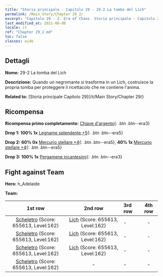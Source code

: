 ```yaml
---
title: "Storia principale - Capitolo 29 - 29-2 La tomba del Lich"
permalink: /Main Story/Chapter 29_2/
excerpt: "Capitolo 29 - 2. Era of Chaos  Storia principale - Capitolo 29_2. 29-2 La tomba del Lich"
last_modified_at: 2021-06-08
locale: it
ref: "Chapter 29_2.md"
toc: false
classes: wide
---
```


## Dettagli

 **Nome:** 29-2 La tomba del Lich

 **Descrizione:** Quando un negromante si trasforma in un Lich, costruisce la propria tomba per proteggere il ricettacolo che ne contiene l'anima.

 **Related to:** [Storia principale Capitolo 29](/it/Main Story/Chapter 29/)

## Ricompensa

 **Ricompensa primo completamento:** [Chiave d'argento](/ItemsIT/con_693/){: .btn .btn--era3}

 **Drop 1:** **100% 1x** [Legname splendente +5](/ItemsIT/mat_97/){: .btn .btn--era5}

 **Drop 2:** **60% 0x** [Mercurio stellare +4](/ItemsIT/mat_91/){: .btn .btn--era5}, **40% 1x** [Mercurio stellare +4](/ItemsIT/mat_91/){: .btn .btn--era5}

 **Drop 3:** **100% 1x** [Pergamene incantesimi](/ItemsIT/con_694/){: .btn .btn--era3}


## Fight against Team
 **Hero:** h_Adelaide

 **Team:**


  | 1st row | 2nd row | 3rd row | 4th row |
  |:----:|:----:|:----|:----:|
  | [Scheletro](/it/units/Skeleton/) (Score: 655613, Level:162)  | [Lich](/it/units/Lich/) (Score: 655613, Level:162)  | - | - |
  | [Scheletro](/it/units/Skeleton/) (Score: 655613, Level:162)  | [Lich](/it/units/Lich/) (Score: 655613, Level:162)  | - | - |
  | [Scheletro](/it/units/Skeleton/) (Score: 655613, Level:162)  | [Lich](/it/units/Lich/) (Score: 655613, Level:162)  | - | - |
  | [Scheletro](/it/units/Skeleton/) (Score: 655613, Level:162)  | - | - | - |


